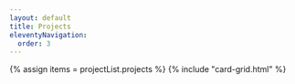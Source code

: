 ```yaml
---
layout: default
title: Projects
eleventyNavigation:
  order: 3
---
```

{% assign items = projectList.projects %}
{% include "card-grid.html" %}